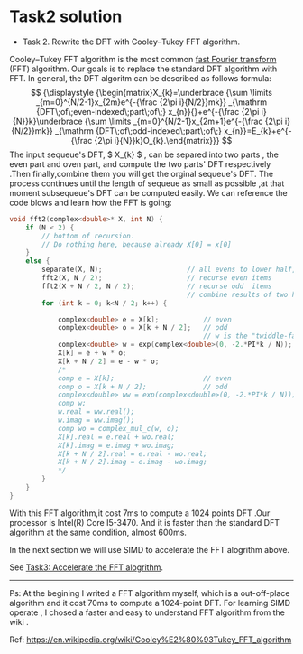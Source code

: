 # Task2 solution

- Task 2. Rewrite the DFT with Cooley–Tukey FFT algorithm.

 Cooley–Tukey FFT algorithm  is the most common [fast Fourier transform](https://en.wikipedia.org/wiki/Fast_Fourier_transform) (FFT) algorithm. Our goals is to replace the standard DFT algorithm with FFT. In general, the DFT algoritm can be described as follows formula:
$$
{\displaystyle {\begin{matrix}X_{k}=\underbrace {\sum \limits _{m=0}^{N/2-1}x_{2m}e^{-{\frac {2\pi i}{N/2}}mk}} _{\mathrm {DFT\;of\;even-indexed\;part\;of\;} x_{n}}{}+e^{-{\frac {2\pi i}{N}}k}\underbrace {\sum \limits _{m=0}^{N/2-1}x_{2m+1}e^{-{\frac {2\pi i}{N/2}}mk}} _{\mathrm {DFT\;of\;odd-indexed\;part\;of\;} x_{n}}=E_{k}+e^{-{\frac {2\pi i}{N}}k}O_{k}.\end{matrix}}}
$$
The input sequeue's DFT, $ X_{k} $ , can be separed into two parts , the even part and oven part, and compute the  two parts' DFT respectively .Then finally,combine them you will get the orginal sequeue's DFT.  The process continues until the length of sequeue as small as possible ,at that moment subsequeue's DFT can be computed easily. We can reference the code blows and learn how the FFT  is going:

```c++
void fft2(complex<double>* X, int N) {
	if (N < 2) {
		// bottom of recursion.
		// Do nothing here, because already X[0] = x[0]
	}
	else {
		separate(X, N);						// all evens to lower half, all odds to upper half
		fft2(X, N / 2);						// recurse even items
		fft2(X + N / 2, N / 2);				// recurse odd  items
											// combine results of two half recursions
		for (int k = 0; k<N / 2; k++) {

			complex<double> e = X[k];			// even
			complex<double> o = X[k + N / 2];   // odd
												// w is the "twiddle-factor"
			complex<double> w = exp(complex<double>(0, -2.*PI*k / N));
			X[k] = e + w * o;
			X[k + N / 2] = e - w * o;
			/*
			comp e = X[k];						// even
			comp o = X[k + N / 2];				// odd
			complex<double> ww = exp(complex<double>(0, -2.*PI*k / N));
			comp w;
			w.real = ww.real();
			w.imag = ww.imag();
			comp wo = complex_mul_c(w, o);
			X[k].real = e.real + wo.real;
			X[k].imag = e.imag + wo.imag;
			X[k + N / 2].real = e.real - wo.real;
			X[k + N / 2].imag = e.imag - wo.imag;
			*/
		}
	}
}
```

With this FFT algorithm,it cost 7ms to compute a 1024 points DFT .Our processor is Intel(R) Core I5-3470. And it is faster than the standard DFT algorithm at the same condition, almost 600ms.

In the next section we will use SIMD to accelerate the FFT alogrithm above.

See [Task3: Accelerate the FFT alogrithm]().



_______

Ps:  At the begining I writed a FFT algorithm myself, which is a out-off-place algorithm and it cost 70ms to compute a 1024-point DFT. For learning SIMD operate , I chosed a faster and easy to understand FFT algorithm from the wiki .

Ref:  https://en.wikipedia.org/wiki/Cooley%E2%80%93Tukey_FFT_algorithm